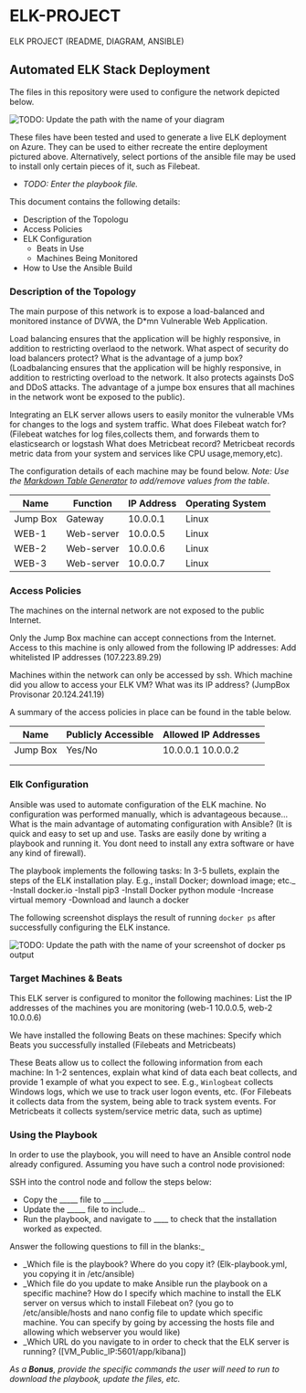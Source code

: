 # ELK-PROJECT
ELK PROJECT (README, DIAGRAM, ANSIBLE)
## Automated ELK Stack Deployment

The files in this repository were used to configure the network depicted below.

![TODO: Update the path with the name of your diagram](Images/diagram_filename.png)

These files have been tested and used to generate a live ELK deployment on Azure. They can be used to either recreate the entire deployment pictured above. Alternatively, select portions of the ansible file may be used to install only certain pieces of it, such as Filebeat.

  - _TODO: Enter the playbook file._

This document contains the following details:
- Description of the Topologu
- Access Policies
- ELK Configuration
  - Beats in Use
  - Machines Being Monitored
- How to Use the Ansible Build


### Description of the Topology

The main purpose of this network is to expose a load-balanced and monitored instance of DVWA, the D*mn Vulnerable Web Application.

Load balancing ensures that the application will be highly responsive, in addition to restricting overlaod to the network.
What aspect of security do load balancers protect? What is the advantage of a jump box? (Loadbalancing ensures that the application will be highly responsive, in addition to restricting overload to the network. It also protects againsts DoS and DDoS attacks. The advantage of a jumpe box ensures that all machines in the network wont be exposed to the public).

Integrating an ELK server allows users to easily monitor the vulnerable VMs for changes to the logs and system traffic.
What does Filebeat watch for? (Filebeat watches for log files,collects them, and forwards them to elasticsearch or logstash
What does Metricbeat record? Metricbeat records metric data from your system and services like CPU usage,memory,etc).

The configuration details of each machine may be found below.
_Note: Use the [Markdown Table Generator](http://www.tablesgenerator.com/markdown_tables) to add/remove values from the table_.

| Name     | Function | IP Address | Operating System |
|----------|----------|------------|------------------|
| Jump Box | Gateway  | 10.0.0.1   | Linux            |
| WEB-1    |Web-server| 10.0.0.5   | Linux            |
| WEB-2    |Web-server| 10.0.0.6   | Linux            |
| WEB-3    |Web-server| 10.0.0.7   | Linux            |

### Access Policies

The machines on the internal network are not exposed to the public Internet. 

Only the Jump Box machine can accept connections from the Internet. Access to this machine is only allowed from the following IP addresses:
Add whitelisted IP addresses (107.223.89.29)

Machines within the network can only be accessed by ssh.
Which machine did you allow to access your ELK VM? What was its IP address? (JumpBox Provisonar 20.124.241.19)

A summary of the access policies in place can be found in the table below.

| Name     | Publicly Accessible | Allowed IP Addresses |
|----------|---------------------|----------------------|
| Jump Box | Yes/No              | 10.0.0.1 10.0.0.2    |
|          |                     |                      |
|          |                     |                      |

### Elk Configuration

Ansible was used to automate configuration of the ELK machine. No configuration was performed manually, which is advantageous because...
What is the main advantage of automating configuration with Ansible? (It is quick and easy to set up and use. Tasks are easily done by writing a playbook and running it. You dont need to install any extra software or have any kind of firewall).

The playbook implements the following tasks:
In 3-5 bullets, explain the steps of the ELK installation play. E.g., install Docker; download image; etc._
-Install docker.io
-Install pip3
-Install Docker python module
-Increase virtual memory
-Download and launch a docker


The following screenshot displays the result of running `docker ps` after successfully configuring the ELK instance.

![TODO: Update the path with the name of your screenshot of docker ps output](Images/docker_ps_output.png)

### Target Machines & Beats
This ELK server is configured to monitor the following machines:
List the IP addresses of the machines you are monitoring (web-1 10.0.0.5, web-2 10.0.0.6)

We have installed the following Beats on these machines:
Specify which Beats you successfully installed (Filebeats and Metricbeats) 

These Beats allow us to collect the following information from each machine:
In 1-2 sentences, explain what kind of data each beat collects, and provide 1 example of what you expect to see. E.g., `Winlogbeat` collects Windows logs, which we use to track user logon events, etc. (For Filebeats it collects data from the system, being able to track system events. For Metricbeats it collects system/service metric data, such as uptime)

### Using the Playbook
In order to use the playbook, you will need to have an Ansible control node already configured. Assuming you have such a control node provisioned: 

SSH into the control node and follow the steps below:
- Copy the _____ file to _____.
- Update the _____ file to include...
- Run the playbook, and navigate to ____ to check that the installation worked as expected.

Answer the following questions to fill in the blanks:_
- _Which file is the playbook? Where do you copy it? (Elk-playbook.yml, you copying it in /etc/ansible)
- _Which file do you update to make Ansible run the playbook on a specific machine? How do I specify which machine to install the ELK server on versus which to install Filebeat on? (you go to /etc/ansible/hosts and nano config file to update which specific machine. You can specify by going by accessing the hosts file and allowing which webserver you would like)
- _Which URL do you navigate to in order to check that the ELK server is running? ([VM_Public_IP:5601/app/kibana])

_As a **Bonus**, provide the specific commands the user will need to run to download the playbook, update the files, etc._
